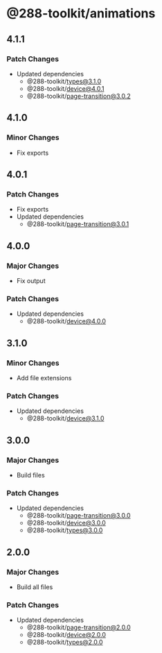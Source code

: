 # @288-toolkit/animations

## 4.1.1

### Patch Changes

- Updated dependencies
  - @288-toolkit/types@3.1.0
  - @288-toolkit/device@4.0.1
  - @288-toolkit/page-transition@3.0.2

## 4.1.0

### Minor Changes

- Fix exports

## 4.0.1

### Patch Changes

- Fix exports
- Updated dependencies
  - @288-toolkit/page-transition@3.0.1

## 4.0.0

### Major Changes

- Fix output

### Patch Changes

- Updated dependencies
  - @288-toolkit/device@4.0.0

## 3.1.0

### Minor Changes

- Add file extensions

### Patch Changes

- Updated dependencies
  - @288-toolkit/device@3.1.0

## 3.0.0

### Major Changes

- Build files

### Patch Changes

- Updated dependencies
  - @288-toolkit/page-transition@3.0.0
  - @288-toolkit/device@3.0.0
  - @288-toolkit/types@3.0.0

## 2.0.0

### Major Changes

- Build all files

### Patch Changes

- Updated dependencies
  - @288-toolkit/page-transition@2.0.0
  - @288-toolkit/device@2.0.0
  - @288-toolkit/types@2.0.0
